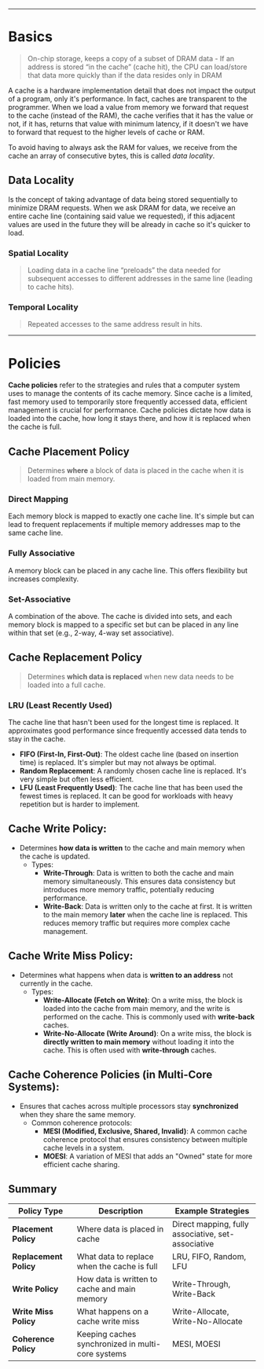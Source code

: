 ***
# Basics

> On-chip storage, keeps a copy of a subset of DRAM data - If an address is stored “in the cache” (cache hit), the CPU can load/store that data more quickly than if the data resides only in DRAM

A cache is a hardware implementation detail that does not impact the output of a program, only it's performance. In fact, caches are transparent to the programmer.
When we load a value from memory we forward that request to the cache (instead of the RAM), the cache verifies that it has the value or not, if it has, returns that value with minimum latency, if it doesn't we have to forward that request to the higher levels of cache or RAM. 

To avoid having to always ask the RAM for values, we receive from the cache an array of consecutive bytes, this is called *data locality*.
## Data Locality

Is the concept of taking advantage of data being stored sequentially to minimize DRAM requests. When we ask DRAM for data, we receive an entire cache line (containing said value we requested), if this adjacent values are used in the future they will be already in cache so it's quicker to load.
### Spatial Locality
>Loading data in a cache line “preloads” the data needed for subsequent accesses to different addresses in the same line (leading to cache hits).
### Temporal Locality
>Repeated accesses to the same address result in hits.
***
# Policies

**Cache policies** refer to the strategies and rules that a computer system uses to manage the contents of its cache memory. Since cache is a limited, fast memory used to temporarily store frequently accessed data, efficient management is crucial for performance. Cache policies dictate how data is loaded into the cache, how long it stays there, and how it is replaced when the cache is full.

## Cache Placement Policy
>Determines **where** a block of data is placed in the cache when it is loaded from main memory.
### Direct Mapping
Each memory block is mapped to exactly one cache line. It's simple but can lead to frequent replacements if multiple memory addresses map to the same cache line.
### Fully Associative
A memory block can be placed in any cache line. This offers flexibility but increases complexity.
### Set-Associative
A combination of the above. The cache is divided into sets, and each memory block is mapped to a specific set but can be placed in any line within that set (e.g., 2-way, 4-way set associative).

## Cache Replacement Policy
>Determines **which data is replaced** when new data needs to be loaded into a full cache.
### LRU (Least Recently Used)
The cache line that hasn't been used for the longest time is replaced. It approximates good performance since frequently accessed data tends to stay in the cache.
- **FIFO (First-In, First-Out)**: The oldest cache line (based on insertion time) is replaced. It's simpler but may not always be optimal.
- **Random Replacement**: A randomly chosen cache line is replaced. It's very simple but often less efficient.
- **LFU (Least Frequently Used)**: The cache line that has been used the fewest times is replaced. It can be good for workloads with heavy repetition but is harder to implement.
## **Cache Write Policy**:    
- Determines **how data is written** to the cache and main memory when the cache is updated.
    - Types:
        - **Write-Through**: Data is written to both the cache and main memory simultaneously. This ensures data consistency but introduces more memory traffic, potentially reducing performance.
        - **Write-Back**: Data is written only to the cache at first. It is written to the main memory **later** when the cache line is replaced. This reduces memory traffic but requires more complex cache management.
        
## **Cache Write Miss Policy**:
- Determines what happens when data is **written to an address** not currently in the cache.
    - Types:
        - **Write-Allocate (Fetch on Write)**: On a write miss, the block is loaded into the cache from main memory, and the write is performed on the cache. This is commonly used with **write-back** caches.
        - **Write-No-Allocate (Write Around)**: On a write miss, the block is **directly written to main memory** without loading it into the cache. This is often used with **write-through** caches.
        
## **Cache Coherence Policies (in Multi-Core Systems)**:
- Ensures that caches across multiple processors stay **synchronized** when they share the same memory.
    - Common coherence protocols:
        - **MESI (Modified, Exclusive, Shared, Invalid)**: A common cache coherence protocol that ensures consistency between multiple cache levels in a system.
        - **MOESI**: A variation of MESI that adds an "Owned" state for more efficient cache sharing.

## Summary
| Policy Type            | Description                                       | Example Strategies                                 |
| ---------------------- | ------------------------------------------------- | -------------------------------------------------- |
| **Placement Policy**   | Where data is placed in cache                     | Direct mapping, fully associative, set-associative |
| **Replacement Policy** | What data to replace when the cache is full       | LRU, FIFO, Random, LFU                             |
| **Write Policy**       | How data is written to cache and main memory      | Write-Through, Write-Back                          |
| **Write Miss Policy**  | What happens on a cache write miss                | Write-Allocate, Write-No-Allocate                  |
| **Coherence Policy**   | Keeping caches synchronized in multi-core systems | MESI, MOESI                                        |
